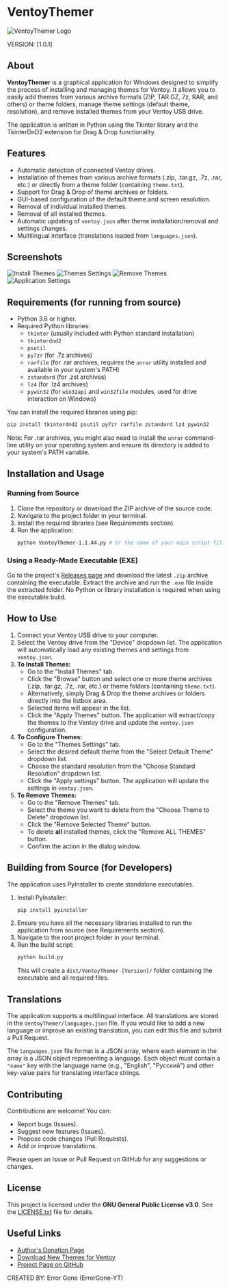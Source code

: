 # VentoyThemer

![VentoyThemer Logo](VentoyThemer/Logo.ico)

VERSION: [1.0.1]

## About

**VentoyThemer** is a graphical application for Windows designed to simplify the process of installing and managing themes for Ventoy. It allows you to easily add themes from various archive formats (ZIP, TAR.GZ, 7z, RAR, and others) or theme folders, manage theme settings (default theme, resolution), and remove installed themes from your Ventoy USB drive.

The application is written in Python using the Tkinter library and the TkinterDnD2 extension for Drag & Drop functionality.

## Features

* Automatic detection of connected Ventoy drives.
* Installation of themes from various archive formats (.zip, .tar.gz, .7z, .rar, etc.) or directly from a theme folder (containing `theme.txt`).
* Support for Drag & Drop of theme archives or folders.
* GUI-based configuration of the default theme and screen resolution.
* Removal of individual installed themes.
* Removal of all installed themes.
* Automatic updating of `ventoy.json` after theme installation/removal and settings changes.
* Multilingual interface (translations loaded from `languages.json`).

## Screenshots
![Install Themes](https://github.com/user-attachments/assets/e4a32045-2660-422a-86cb-1cb9ce0dbf4b)
![Themes Settings](https://github.com/user-attachments/assets/d4b7cc4b-7faa-483c-a805-ba08844eed6e)
![Remove Themes](https://github.com/user-attachments/assets/a96fe211-425f-48d8-a4fb-e1e54fbf1c5e)
![Application Settings](https://github.com/user-attachments/assets/b528a3e0-e35f-4432-8bae-e9348d418346)
## Requirements (for running from source)

* Python 3.6 or higher.
* Required Python libraries:
    * `tkinter` (usually included with Python standard installation)
    * `tkinterdnd2`
    * `psutil`
    * `py7zr` (for .7z archives)
    * `rarfile` (for .rar archives, requires the `unrar` utility installed and available in your system's PATH)
    * `zstandard` (for .zst archives)
    * `lz4` (for .lz4 archives)
    * `pywin32` (for `win32api` and `win32file` modules, used for drive interaction on Windows)

You can install the required libraries using pip:

```bash
pip install tkinterdnd2 psutil py7zr rarfile zstandard lz4 pywin32
````
Note: For .rar archives, you might also need to install the `unrar` command-line utility on your operating system and ensure its directory is added to your system's PATH variable.

## Installation and Usage

### Running from Source

1.  Clone the repository or download the ZIP archive of the source code.
2.  Navigate to the project folder in your terminal.
3.  Install the required libraries (see Requirements section).
4.  Run the application:
    ```bash
    python VentoyThemer-1.1.44.py # Or the name of your main script file
    ```

### Using a Ready-Made Executable (EXE)

Go to the project's [Releases page](https://github.com/ErrorGone-YT/VentoyThemer/releases) and download the latest `.zip` archive containing the executable. Extract the archive and run the `.exe` file inside the extracted folder. No Python or library installation is required when using the executable build.

## How to Use

1.  Connect your Ventoy USB drive to your computer.
2.  Select the Ventoy drive from the "Device" dropdown list. The application will automatically load any existing themes and settings from `ventoy.json`.
3.  **To Install Themes:**
    * Go to the "Install Themes" tab.
    * Click the "Browse" button and select one or more theme archives (.zip, .tar.gz, .7z, .rar, etc.) or theme folders (containing `theme.txt`).
    * Alternatively, simply Drag & Drop the theme archives or folders directly into the listbox area.
    * Selected items will appear in the list.
    * Click the "Apply Themes" button. The application will extract/copy the themes to the Ventoy drive and update the `ventoy.json` configuration.
4.  **To Configure Themes:**
    * Go to the "Themes Settings" tab.
    * Select the desired default theme from the "Select Default Theme" dropdown list.
    * Choose the standard resolution from the "Choose Standard Resolution" dropdown list.
    * Click the "Apply settings" button. The application will update the settings in `ventoy.json`.
5.  **To Remove Themes:**
    * Go to the "Remove Themes" tab.
    * Select the theme you want to delete from the "Choose Theme to Delete" dropdown list.
    * Click the "Remove Selected Theme" button.
    * To delete **all** installed themes, click the "Remove ALL THEMES" button.
    * Confirm the action in the dialog window.

## Building from Source (for Developers)

The application uses PyInstaller to create standalone executables.

1.  Install PyInstaller:
    ```bash
    pip install pyinstaller
    ```
2.  Ensure you have all the necessary libraries installed to run the application from source (see Requirements section).
3.  Navigate to the root project folder in your terminal.
4.  Run the build script:
    ```bash
    python build.py
    ```
    This will create a `dist/VentoyThemer-[Version]/` folder containing the executable and all required files.

## Translations

The application supports a multilingual interface. All translations are stored in the `VentoyThemer/languages.json` file. If you would like to add a new language or improve an existing translation, you can edit this file and submit a Pull Request.

The `languages.json` file format is a JSON array, where each element in the array is a JSON object representing a language. Each object must contain a `"name"` key with the language name (e.g., "English", "Русский") and other key-value pairs for translating interface strings.

## Contributing

Contributions are welcome! You can:

* Report bugs (Issues).
* Suggest new features (Issues).
* Propose code changes (Pull Requests).
* Add or improve translations.

Please open an Issue or Pull Request on GitHub for any suggestions or changes.

## License

This project is licensed under the **GNU General Public License v3.0**. See the [LICENSE.txt](LICENSE.txt) file for details.

## Useful Links

* [Author's Donation Page](https://errorgone-yt.github.io/Donat)
* [Download New Themes for Ventoy](https://www.gnome-look.org/browse?cat=109&ord=latest)
* [Project Page on GitHub](https://github.com/ErrorGone-YT/VentoyThemer) 

CREATED BY: Error Gone (ErrorGone-YT)

